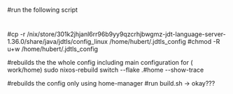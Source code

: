 #
#run the following script
#
#cp -r /nix/store/301k2jhjanl6rr96b9yy9qzcrhjbwgmz-jdt-language-server-1.36.0/share/java/jdtls/config_linux /home/hubert/.jdtls_config
#chmod -R u+w /home/hubert/.jdtls_config



#rebuilds the the whole config including main configuration for ( work/home)
sudo nixos-rebuild switch --flake .#home --show-trace

#rebuilds the config only using home-manager
#run build.sh  -> okay???



